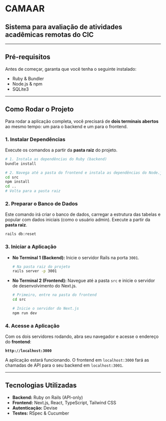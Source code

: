 # CAMAAR
Sistema para avaliação de atividades acadêmicas remotas do CIC
---
---
## Pré-requisitos

Antes de começar, garanta que você tenha o seguinte instalado:
* Ruby & Bundler
* Node.js & npm
* SQLite3

---
## Como Rodar o Projeto

Para rodar a aplicação completa, você precisará de **dois terminais abertos** ao mesmo tempo: um para o backend e um para o frontend.

### 1. Instalar Dependências

Execute os comandos a partir da **pasta raiz** do projeto.

```bash
# 1. Instala as dependências do Ruby (backend)
bundle install

# 2. Navega até a pasta do frontend e instala as dependências do Node.js
cd src
npm install
cd .. 
# Volta para a pasta raiz
```

### 2. Preparar o Banco de Dados

Este comando irá criar o banco de dados, carregar a estrutura das tabelas e popular com dados iniciais (como o usuário admin). Execute a partir da **pasta raiz**.

```bash
rails db:reset
```

### 3. Iniciar a Aplicação

* **No Terminal 1 (Backend):**
  Inicie o servidor Rails na porta `3001`.

    ```bash
    # Na pasta raiz do projeto
    rails server -p 3001
    ```

* **No Terminal 2 (Frontend):**
  Navegue até a pasta `src` e inicie o servidor de desenvolvimento do Next.js.

    ```bash
    # Primeiro, entre na pasta do frontend
    cd src

    # Inicie o servidor do Next.js
    npm run dev
    ```

### 4. Acesse a Aplicação

Com os dois servidores rodando, abra seu navegador e acesse o endereço do **frontend**:

**`http://localhost:3000`**

A aplicação estará funcionando. O frontend em `localhost:3000` fará as chamadas de API para o seu backend em `localhost:3001`.

---
## Tecnologias Utilizadas

* **Backend:** Ruby on Rails (API-only)
* **Frontend:** Next.js, React, TypeScript, Tailwind CSS
* **Autenticação:** Devise
* **Testes:** RSpec & Cucumber